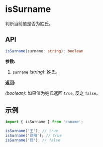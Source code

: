 # isSurname

判断当前值是否为姓氏。

## API

```ts
isSurname(surname: string): boolean
```

**参数:**

1. `surname` _(string)_: 姓氏。

**返回:**

_(boolean)_: 如果值为姓氏返回 `true`, 反之 `false`。

## 示例

```js
import { isSurname } from 'cnname';

isSurname('王'); // true
isSurname('欧阳'); // true
isSurname('屁'); // false
```
